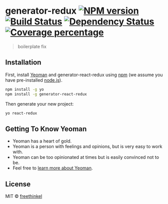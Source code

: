 # generator-redux [![NPM version][npm-image]][npm-url] [![Build Status][travis-image]][travis-url] [![Dependency Status][daviddm-image]][daviddm-url] [![Coverage percentage][coveralls-image]][coveralls-url]

> boilerplate fix

## Installation

First, install [Yeoman](http://yeoman.io) and generator-react-redux using [npm](https://www.npmjs.com/) (we assume you have pre-installed [node.js](https://nodejs.org/)).

```bash
npm install -g yo
npm install -g generator-react-redux
```

Then generate your new project:

```bash
yo react-redux
```

## Getting To Know Yeoman

- Yeoman has a heart of gold.
- Yeoman is a person with feelings and opinions, but is very easy to work with.
- Yeoman can be too opinionated at times but is easily convinced not to be.
- Feel free to [learn more about Yeoman](http://yeoman.io/).

## License

MIT © [freethinkel]()

[npm-image]: https://badge.fury.io/js/generator-react-redux.svg
[npm-url]: https://npmjs.org/package/generator-react-redux
[travis-image]: https://travis-ci.com/freethinkel/generator-react-redux.svg?branch=master
[travis-url]: https://travis-ci.com/freethinkel/generator-react-redux
[daviddm-image]: https://david-dm.org/freethinkel/generator-react-redux.svg?theme=shields.io
[daviddm-url]: https://david-dm.org/freethinkel/generator-react-redux
[coveralls-image]: https://coveralls.io/repos/freethinkel/generator-react-redux/badge.svg
[coveralls-url]: https://coveralls.io/r/freethinkel/generator-react-redux
